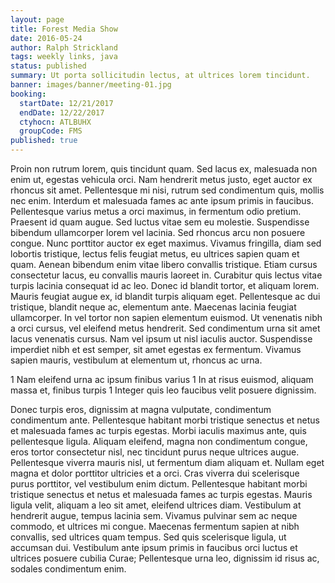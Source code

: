 ```yaml
---
layout: page
title: Forest Media Show
date: 2016-05-24
author: Ralph Strickland
tags: weekly links, java
status: published
summary: Ut porta sollicitudin lectus, at ultrices lorem tincidunt.
banner: images/banner/meeting-01.jpg
booking:
  startDate: 12/21/2017
  endDate: 12/22/2017
  ctyhocn: ATLBUHX
  groupCode: FMS
published: true
---
```

Proin non rutrum lorem, quis tincidunt quam. Sed lacus ex, malesuada non enim ut, egestas vehicula orci. Nam hendrerit metus justo, eget auctor ex rhoncus sit amet. Pellentesque mi nisi, rutrum sed condimentum quis, mollis nec enim. Interdum et malesuada fames ac ante ipsum primis in faucibus. Pellentesque varius metus a orci maximus, in fermentum odio pretium. Praesent id quam augue. Sed luctus vitae sem eu molestie. Suspendisse bibendum ullamcorper lorem vel lacinia. Sed rhoncus arcu non posuere congue.
Nunc porttitor auctor ex eget maximus. Vivamus fringilla, diam sed lobortis tristique, lectus felis feugiat metus, eu ultrices sapien quam et quam. Aenean bibendum enim vitae libero convallis tristique. Etiam cursus consectetur lacus, eu convallis mauris laoreet in. Curabitur quis lectus vitae turpis lacinia consequat id ac leo. Donec id blandit tortor, et aliquam lorem. Mauris feugiat augue ex, id blandit turpis aliquam eget. Pellentesque ac dui tristique, blandit neque ac, elementum ante. Maecenas lacinia feugiat ullamcorper. In vel tortor non sapien elementum euismod. Ut venenatis nibh a orci cursus, vel eleifend metus hendrerit. Sed condimentum urna sit amet lacus venenatis cursus. Nam vel ipsum ut nisl iaculis auctor. Suspendisse imperdiet nibh et est semper, sit amet egestas ex fermentum. Vivamus sapien mauris, vestibulum at elementum ut, rhoncus ac urna.

1 Nam eleifend urna ac ipsum finibus varius
1 In at risus euismod, aliquam massa et, finibus turpis
1 Integer quis leo faucibus velit posuere dignissim.

Donec turpis eros, dignissim at magna vulputate, condimentum condimentum ante. Pellentesque habitant morbi tristique senectus et netus et malesuada fames ac turpis egestas. Morbi iaculis maximus ante, quis pellentesque ligula. Aliquam eleifend, magna non condimentum congue, eros tortor consectetur nisl, nec tincidunt purus neque ultrices augue. Pellentesque viverra mauris nisl, ut fermentum diam aliquam et. Nullam eget magna et dolor porttitor ultricies et a orci. Cras viverra dui scelerisque purus porttitor, vel vestibulum enim dictum. Pellentesque habitant morbi tristique senectus et netus et malesuada fames ac turpis egestas. Mauris ligula velit, aliquam a leo sit amet, eleifend ultrices diam. Vestibulum at hendrerit augue, tempus lacinia sem. Vivamus pulvinar sem ac neque commodo, et ultrices mi congue. Maecenas fermentum sapien at nibh convallis, sed ultrices quam tempus. Sed quis scelerisque ligula, ut accumsan dui. Vestibulum ante ipsum primis in faucibus orci luctus et ultrices posuere cubilia Curae; Pellentesque urna leo, dignissim id risus ac, sodales condimentum enim.
